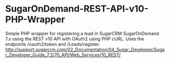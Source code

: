 SugarOnDemand-REST-API-v10-PHP-Wrapper
======================================

Simple PHP wrapper for registering a lead in SugarCRM SugarOnDemand 7.x using the REST v10 API with OAuth2 using PHP cURL. Uses the endpoints /oauth2/token and /Leads/register. http://support.sugarcrm.com/02_Documentation/04_Sugar_Developer/Sugar_Developer_Guide_7.2/70_API/Web_Services/10_REST/
